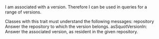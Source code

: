 I am associated with a version. Therefore I can be used in queries for a range of versions.

Classes with this trait must understand the following messages:
	repository	Answer the repository to which the version belongs.
	asSquotVersionIn:	Answer the associated version, as resident in the given repository.